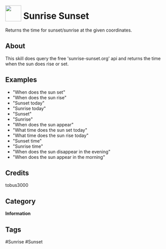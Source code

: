 # <img src="https://raw.githack.com/FortAwesome/Font-Awesome/master/svgs/solid/sun.svg" card_color="#FEE255" width="50" height="50" style="vertical-align:bottom"/> Sunrise Sunset
Returns the time for sunset/sunrise at the given coordinates.

## About
This skill does query the free 'sunrise-sunset.org' api and returns the time when the sun does rise or set.

## Examples
* "When does the sun set"
* "When does the sun rise"
* "Sunset today"
* "Sunrise today"
* "Sunset"
* "Sunrise"
* "When does the sun appear"
* "What time does the sun set today"
* "What time does the sun rise today"
* "Sunset time"
* "Sunrise time"
* "When does the sun disappear in the evening"
* "When does the sun appear in the morning"

## Credits
tobus3000

## Category
**Information**

## Tags
#Sunrise
#Sunset

